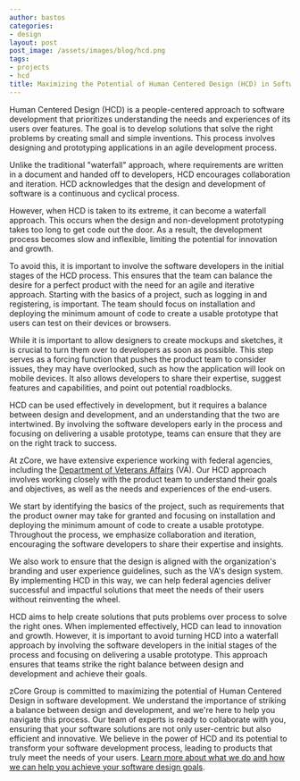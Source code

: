 ```yaml
---
author: bastos
categories:
- design
layout: post
post_image: /assets/images/blog/hcd.png
tags:
- projects
- hcd
title: Maximizing the Potential of Human Centered Design (HCD) in Software Development
---
```


Human Centered Design (HCD) is a people-centered approach to software development that prioritizes understanding the needs and experiences of its users over features. The goal is to develop solutions that solve the right problems by creating small and simple inventions. This process involves designing and prototyping applications in an agile development process.

Unlike the traditional "waterfall" approach, where requirements are written in a document and handed off to developers, HCD encourages collaboration and iteration. HCD acknowledges that the design and development of software is a continuous and cyclical process.

However, when HCD is taken to its extreme, it can become a waterfall approach. This occurs when the design and non-development prototyping takes too long to get code out the door. As a result, the development process becomes slow and inflexible, limiting the potential for innovation and growth.

To avoid this, it is important to involve the software developers in the initial stages of the HCD process. This ensures that the team can balance the desire for a perfect product with the need for an agile and iterative approach. Starting with the basics of a project, such as logging in and registering, is important. The team should focus on installation and deploying the minimum amount of code to create a usable prototype that users can test on their devices or browsers.

While it is important to allow designers to create mockups and sketches, it is crucial to turn them over to developers as soon as possible. This step serves as a forcing function that pushes the product team to consider issues, they may have overlooked, such as how the application will look on mobile devices. It also allows developers to share their expertise, suggest features and capabilities, and point out potential roadblocks.

HCD can be used effectively in development, but it requires a balance between design and development, and an understanding that the two are intertwined. By involving the software developers early in the process and focusing on delivering a usable prototype, teams can ensure that they are on the right track to success.

At zCore, we have extensive experience working with federal agencies, including the [Department of Veterans Affairs](https://www.va.gov/) (VA). Our HCD approach involves working closely with the product team to understand their goals and objectives, as well as the needs and experiences of the end-users.

We start by identifying the basics of the project, such as requirements that the product owner may take for granted and focusing on installation and deploying the minimum amount of code to create a usable prototype. Throughout the process, we emphasize collaboration and iteration, encouraging the software developers to share their expertise and insights.

We also work to ensure that the design is aligned with the organization's branding and user experience guidelines, such as the VA's design system. By implementing HCD in this way, we can help federal agencies deliver successful and impactful solutions that meet the needs of their users without reinventing the wheel.

HCD aims to help create solutions that puts problems over process to solve the right ones. When implemented effectively, HCD can lead to innovation and growth. However, it is important to avoid turning HCD into a waterfall approach by involving the software developers in the initial stages of the process and focusing on delivering a usable prototype. This approach ensures that teams strike the right balance between design and development and achieve their goals.

zCore Group is committed to maximizing the potential of Human Centered Design in software development. We understand the importance of striking a balance between design and development, and we're here to help you navigate this process. Our team of experts is ready to collaborate with you, ensuring that your software solutions are not only user-centric but also efficient and innovative. We believe in the power of HCD and its potential to transform your software development process, leading to products that truly meet the needs of your users. [Learn more about what we do and how we can help you achieve your software design goals](/about).